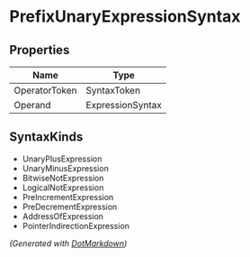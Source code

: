 # PrefixUnaryExpressionSyntax

## Properties

| Name          | Type             |
| ------------- | ---------------- |
| OperatorToken | SyntaxToken      |
| Operand       | ExpressionSyntax |

## SyntaxKinds

* UnaryPlusExpression
* UnaryMinusExpression
* BitwiseNotExpression
* LogicalNotExpression
* PreIncrementExpression
* PreDecrementExpression
* AddressOfExpression
* PointerIndirectionExpression


*\(Generated with [DotMarkdown](http://github.com/JosefPihrt/DotMarkdown)\)*